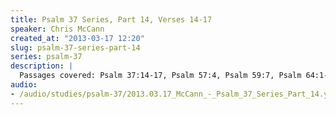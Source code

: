 ```yaml
--- 
title: Psalm 37 Series, Part 14, Verses 14-17
speaker: Chris McCann
created_at: "2013-03-17 12:20"
slug: psalm-37-series-part-14
series: psalm-37
description: |
  Passages covered: Psalm 37:14-17, Psalm 57:4, Psalm 59:7, Psalm 64:1-8, Proverbs 30:14, Jeremiah 9:3-8, 1 Corinthians 4:3, 2 Peter 2:10-12, Jude 8-10, Matthew 5:10-12, Jeremiah 51:56, Psalm 46:8-10, Isaiah 14:3-7, Psalm 37:16, Proverbs 15:16, Ezekiel 7:6-7.
audio: 
- /audio/studies/psalm-37/2013.03.17_McCann_-_Psalm_37_Series_Part_14.yaml
---
```

